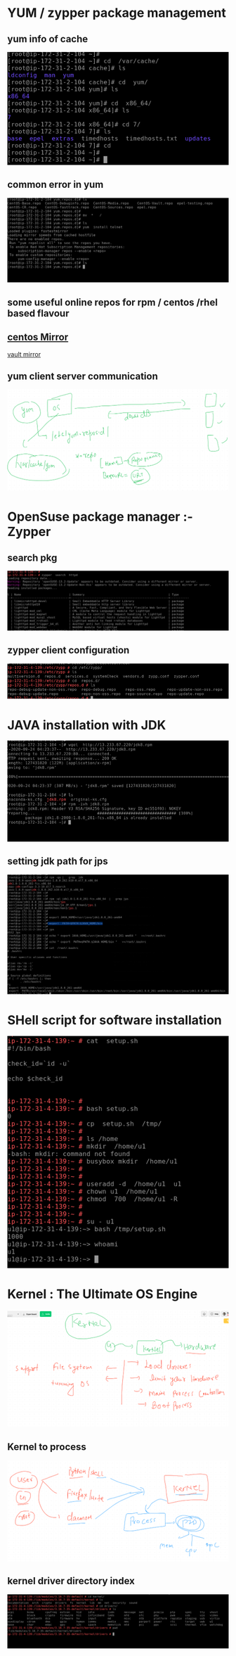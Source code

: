 # YUM / zypper package management 

## yum info of cache

<img src="yumcache.png">

## common error in yum 

<img src="yumerror.png">

## some useful online repos for rpm / centos /rhel based flavour

[centos Mirror]('http://mirror.centos.org/')
--
[vault mirror]('http://vault.centos.org/')


## yum client server communication 

<img src="servercomm.png">

# OpenSuse package manager :- Zypper

## search pkg 

<img src="pkgsearch.png">


## zypper client configuration 

<img src="zypclient.png">

# JAVA installation with JDK 

<img src="jdk.png">

## setting jdk path for jps

<img src="jdkpath.png">


# SHell script for software installation 

<img src="softinstall.png">



# Kernel : The Ultimate OS Engine 

<img src="kernelinfo.png">

## Kernel to process

<img src="kernelprocess.png">

## kernel driver directory index

<img src="kerneldriver.png">



